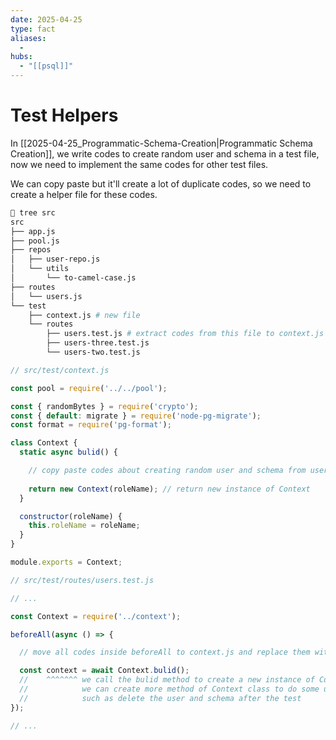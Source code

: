 ```yaml
---
date: 2025-04-25
type: fact
aliases:
  -
hubs:
  - "[[psql]]"
---
```


# Test Helpers

In [[2025-04-25_Programmatic-Schema-Creation|Programmatic Schema Creation]], we write codes to create random user and schema in a test file, now we need to implement the same codes for other test files.

We can copy paste but it'll create a lot of duplicate codes, so we need to create a helper file for these codes.

```sh
 tree src
src
├── app.js
├── pool.js
├── repos
│   ├── user-repo.js
│   └── utils
│       └── to-camel-case.js
├── routes
│   └── users.js
└── test
    ├── context.js # new file 
    └── routes
        ├── users.test.js # extract codes from this file to context.js
        ├── users-three.test.js
        └── users-two.test.js
```

```javascript
// src/test/context.js

const pool = require('../../pool');

const { randomBytes } = require('crypto');
const { default: migrate } = require('node-pg-migrate');
const format = require('pg-format');

class Context {
  static async bulid() {

    // copy paste codes about creating random user and schema from users.test.js to here
    
    return new Context(roleName); // return new instance of Context
  }

  constructor(roleName) {
    this.roleName = roleName;
  }
}

module.exports = Context;
```

```javascript
// src/test/routes/users.test.js

// ...

const Context = require('../context');

beforeAll(async () => {

  // move all codes inside beforeAll to context.js and replace them with below one

  const context = await Context.bulid();
  //    ^^^^^^^ we call the bulid method to create a new instance of Context
  //            we can create more method of Context class to do some useful things
  //            such as delete the user and schema after the test
});

// ...

```
